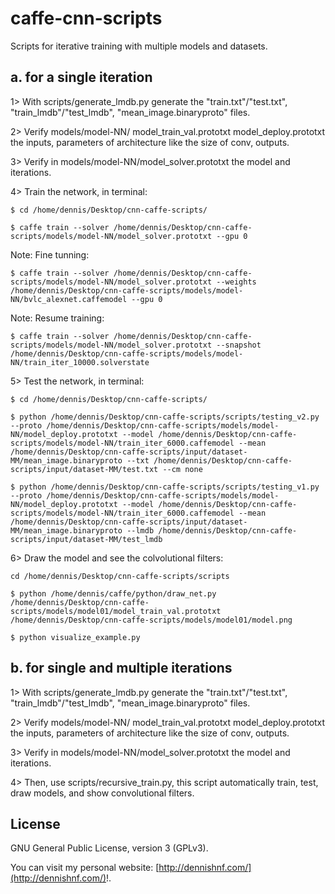 
# caffe-cnn-scripts #

Scripts for iterative training with multiple models and datasets.


## a. for a single iteration ##


1> With scripts/generate_lmdb.py generate the "train.txt"/"test.txt", "train_lmdb"/"test_lmdb", "mean_image.binaryproto" files. 


2> Verify models/model-NN/ model_train_val.prototxt model_deploy.prototxt the inputs, parameters of architecture like the size of conv, outputs.


3> Verify in models/model-NN/model_solver.prototxt the model and iterations.


4> Train the network, in terminal:

```
$ cd /home/dennis/Desktop/cnn-caffe-scripts/
```

```
$ caffe train --solver /home/dennis/Desktop/cnn-caffe-scripts/models/model-NN/model_solver.prototxt --gpu 0
```

Note: Fine tunning:

```
$ caffe train --solver /home/dennis/Desktop/cnn-caffe-scripts/models/model-NN/model_solver.prototxt --weights /home/dennis/Desktop/cnn-caffe-scripts/models/model-NN/bvlc_alexnet.caffemodel --gpu 0
```

Note: Resume training:

```
$ caffe train --solver /home/dennis/Desktop/cnn-caffe-scripts/models/model-NN/model_solver.prototxt --snapshot /home/dennis/Desktop/cnn-caffe-scripts/models/model-NN/train_iter_10000.solverstate
```

5> Test the network, in terminal:

```
$ cd /home/dennis/Desktop/cnn-caffe-scripts/
```

```
$ python /home/dennis/Desktop/cnn-caffe-scripts/scripts/testing_v2.py --proto /home/dennis/Desktop/cnn-caffe-scripts/models/model-NN/model_deploy.prototxt --model /home/dennis/Desktop/cnn-caffe-scripts/models/model-NN/train_iter_6000.caffemodel --mean /home/dennis/Desktop/cnn-caffe-scripts/input/dataset-MM/mean_image.binaryproto --txt /home/dennis/Desktop/cnn-caffe-scripts/input/dataset-MM/test.txt --cm none
```

```
$ python /home/dennis/Desktop/cnn-caffe-scripts/scripts/testing_v1.py --proto /home/dennis/Desktop/cnn-caffe-scripts/models/model-NN/model_deploy.prototxt --model /home/dennis/Desktop/cnn-caffe-scripts/models/model-NN/train_iter_6000.caffemodel --mean /home/dennis/Desktop/cnn-caffe-scripts/input/dataset-MM/mean_image.binaryproto --lmdb /home/dennis/Desktop/cnn-caffe-scripts/input/dataset-MM/test_lmdb
```

6> Draw the model and see the colvolutional filters:

```
cd /home/dennis/Desktop/cnn-caffe-scripts/scripts
```

```
$ python /home/dennis/caffe/python/draw_net.py /home/dennis/Desktop/cnn-caffe-scripts/models/model01/model_train_val.prototxt /home/dennis/Desktop/cnn-caffe-scripts/models/model01/model.png
```

```
$ python visualize_example.py
```


## b. for single and multiple iterations ##


1> With scripts/generate_lmdb.py generate the "train.txt"/"test.txt", "train_lmdb"/"test_lmdb", "mean_image.binaryproto" files. 


2> Verify models/model-NN/ model_train_val.prototxt model_deploy.prototxt the inputs, parameters of architecture like the size of conv, outputs.


3> Verify in models/model-NN/model_solver.prototxt the model and iterations.


4> Then, use scripts/recursive_train.py, this script automatically train, test, draw models, and show convolutional filters.


## License ##

GNU General Public License, version 3 (GPLv3).

You can visit my personal website: [http://dennishnf.com/](http://dennishnf.com/)!.

